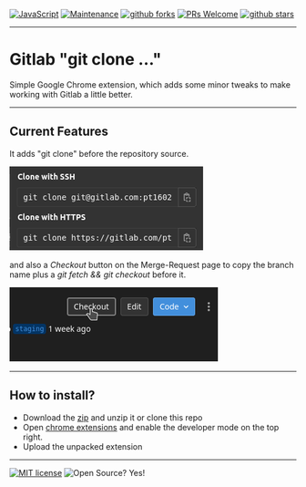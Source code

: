 [![JavaScript](https://img.shields.io/badge/--blue?logo=javascript&logoColor=fff)](https://www.javascript.com/)
[![Maintenance](https://img.shields.io/badge/Maintained%3F-yes-blue.svg)](https://github.com/pt1602/gitlab-git-clone/graphs/commit-activity)
[![github forks](https://badgen.net/github/forks/pt1602/gitlab-git-clone/)](https://github.com/pt1602/gitlab-git-clone/network/)
[![PRs Welcome](https://img.shields.io/badge/PRs-welcome-blue.svg)](http://makeapullrequest.com)
[![github stars](https://img.shields.io/github/stars/pt1602/gitlab-git-clone.svg?style=social&label=Star&maxAge=2592000)](https://github.com/pt1602/gitlab-git-clone/stargazers/)

---

# Gitlab "git clone …"

Simple Google Chrome extension, which adds some minor tweaks to make working with Gitlab a little better.

---

## Current Features

It adds "git clone" before the repository source.

![Screenshot Git Clone](assets/readme-ressources/gitlab-git-clone.png "Screenshot Git Clone")

and also a _Checkout_ button on the Merge-Request page to copy the branch name plus a _git fetch && git checkout_ before it.

![Screenshot Merge Request](assets/readme-ressources/gitlab-merge-request.png "Screenshot Merge Request")

---

## How to install?

* Download the [zip](https://github.com/pt1602/gitlab-git-clone/archive/refs/heads/main.zip) and unzip it or clone this repo
* Open [chrome extensions](chrome://extensions/) and enable the developer mode on the top right.
* Upload the unpacked extension

---

[![MIT license](https://img.shields.io/badge/License-MIT-blue.svg)](https://lbesson.mit-license.org/)
![Open Source? Yes!](https://badgen.net/badge/Open%20Source%20%3F/Yes%21/blue?icon=github)
